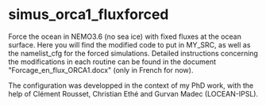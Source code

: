 # simus_orca1_fluxforced

Force the ocean in NEMO3.6 (no sea ice) with fixed fluxes at the ocean surface. Here you will find the modified code to put in MY_SRC, as well as the namelist_cfg for the forced simulations. Detailed instructions concerning the modifications in each routine can be found in the document "Forcage_en_flux_ORCA1.docx" (only in French for now).

The configuration was developped in the context of my PhD work, with the help of Clément Rousset, Christian Ethé and Gurvan Madec (LOCEAN-IPSL). 

